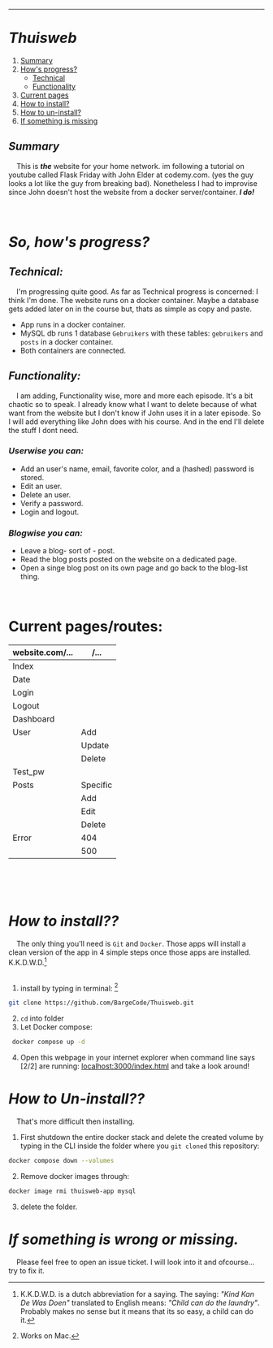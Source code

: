 
---
# ***Thuisweb***

1. [Summary](#summary)
2. [How's progress?](#hows-progress)
    * [Technical](#technical)
    * [Functionality](#functionality)
3. [Current pages](#current-pagesroutes)
4. [How to install?](#how-to-install)
5. [How to un-install?](#how-to-un-install)
6. [If something is missing](#if-something-is-wrong-or-missing)


## *Summary*

&nbsp;&nbsp;&nbsp;&nbsp;This is ***the*** website for your home network. im following a tutorial on youtube called Flask Friday with John Elder at 
codemy.com. (yes the guy looks a lot like the guy from breaking bad). Nonetheless I had to improvise since John doesn't host the website from a docker server/container. ***I do!***
<br><br><br>

# *So, how's progress?*

## *Technical:*

&nbsp;&nbsp;&nbsp;&nbsp;I'm progressing quite good. As far as Technical progress is concerned: I think I'm done. The website runs on a docker container. Maybe a database gets added later on in the course but, thats as simple as copy and paste.

- App runs in a docker container.
- MySQL db runs 1 database `Gebruikers` with these tables: `gebruikers` and `posts` in a docker container.
- Both containers are connected.

## *Functionality:*

&nbsp;&nbsp;&nbsp;&nbsp;I am adding, Functionality wise, more and more each episode. It's a bit chaotic so to speak. I already know what I want to delete because of what want from the website but I don't know if John uses it in a later episode. So I will add everything like John does with his course. And in the end I'll delete the stuff I dont need. 

### *Userwise you can:*
- Add an user's name, email, favorite color, and a (hashed) password is stored.
- Edit an user.
- Delete an user.
- Verify a password.
- Login and logout. 

### *Blogwise you can:*
- Leave a blog- sort of - post.
- Read the blog posts posted on the website on a dedicated page.
- Open a singe blog post on its own page and go back to the blog-list thing. 
<br><br><br>
# Current pages/routes:
| website.com/...      | /...     |
|-----------|----------|
| Index     |          |
| Date      |          |
| Login     |          |
| Logout    |          |
| Dashboard |          |
| User      | Add      |
|           | Update   |
|           | Delete   |
| Test_pw   |          |
| Posts     | Specific |
|           | Add      |
|           | Edit     |
|           | Delete   |
| Error     | 404      |
|           | 500      |
<br><br><br>

# *How to install??*
&nbsp;&nbsp;&nbsp;&nbsp;The only thing you'll need is `Git` and `Docker`. Those apps will install a clean version of the app in 4 simple steps once those apps are installed. K.K.D.W.D.[^1]
<br><br>

[^1]: K.K.D.W.D. is a dutch abbreviation for a saying. The saying: *"Kind Kan De Was Doen"* translated to English means: *"Child can do the laundry"*. Probably makes no sense but it means that its so easy, a child can do it. 

1. install by typing in terminal: [^2]
[^2]: Works on Mac.
```bash
git clone https://github.com/BargeCode/Thuisweb.git
```
2. `cd` into folder
3. Let Docker compose:
```bash
 docker compose up -d
 ```
4. Open this webpage in your internet explorer when command line says [2/2] are running:
<a href="localhost:3000/index.html" target="_blank">localhost:3000/index.html</a> and take a look around!

# *How to Un-install??*

&nbsp;&nbsp;&nbsp;&nbsp;That's more difficult then installing.
1. First shutdown the entire docker stack and delete the created volume by typing in the CLI inside the folder where you `git cloned` this repository: 
```bash
docker compose down --volumes
```
2. Remove docker images through:
```bash
docker image rmi thuisweb-app mysql
```
3. delete the folder.

# *If something is wrong or missing.*

&nbsp;&nbsp;&nbsp;&nbsp;Please feel free to open an issue ticket. I will look into it and ofcourse... try to fix it. 
